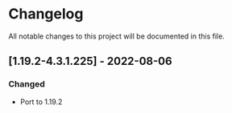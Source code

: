 # Changelog
All notable changes to this project will be documented in this file.

## [1.19.2-4.3.1.225] - 2022-08-06
### Changed
 - Port to 1.19.2